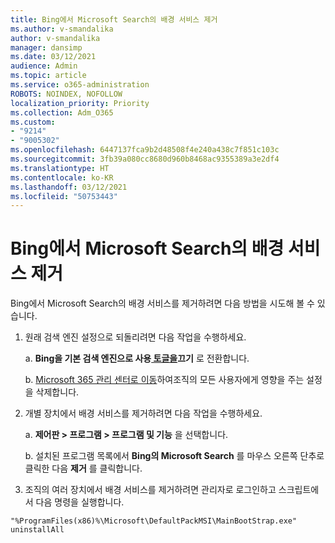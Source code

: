 ```yaml
---
title: Bing에서 Microsoft Search의 배경 서비스 제거
ms.author: v-smandalika
author: v-smandalika
manager: dansimp
ms.date: 03/12/2021
audience: Admin
ms.topic: article
ms.service: o365-administration
ROBOTS: NOINDEX, NOFOLLOW
localization_priority: Priority
ms.collection: Adm_O365
ms.custom:
- "9214"
- "9005302"
ms.openlocfilehash: 6447137fca9b2d48508f4e240a438c7f851c103c
ms.sourcegitcommit: 3fb39a080cc8680d960b8468ac9355389a3e2df4
ms.translationtype: HT
ms.contentlocale: ko-KR
ms.lasthandoff: 03/12/2021
ms.locfileid: "50753443"
---
```

# <a name="remove-the-background-service-for-microsoft-search-in-bing"></a>Bing에서 Microsoft Search의 배경 서비스 제거

Bing에서 Microsoft Search의 배경 서비스를 제거하려면 다음 방법을 시도해 볼 수 있습니다.

1. 원래 검색 엔진 설정으로 되돌리려면 다음 작업을 수행하세요.

    a. **Bing을 기본 검색 엔진으로 사용[ 토글을](https://docs.microsoft.com/deployoffice/microsoft-search-bing#change-whether-bing-is-the-default-search-engine-for-google-chrome)끄기** 로 전환합니다.

    b. [Microsoft 365 관리 센터로 이동](https://docs.microsoft.com/deployoffice/microsoft-search-bing#configure-the-setting-in-the-microsoft-365-admin-center-to-allow-the-extension-to-be-installed)하여조직의 모든 사용자에게 영향을 주는 설정을 삭제합니다.

2. 개별 장치에서 배경 서비스를 제거하려면 다음 작업을 수행하세요.

    a. **제어판 > 프로그램 > 프로그램 및 기능** 을 선택합니다.

    b. 설치된 프로그램 목록에서 **Bing의 Microsoft Search** 를 마우스 오른쪽 단추로 클릭한 다음 **제거** 를 클릭합니다.

3. 조직의 여러 장치에서 배경 서비스를 제거하려면 관리자로 로그인하고 스크립트에서 다음 명령을 실행합니다. 

`"%ProgramFiles(x86)%\Microsoft\DefaultPackMSI\MainBootStrap.exe" uninstallAll`
